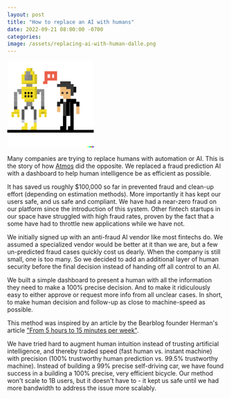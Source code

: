 ```yaml
---
layout: post
title: "How to replace an AI with humans"
date: 2022-09-21 08:00:00 -0700
categories:
image: /assets/replacing-ai-with-human-dalle.png
---
```


<img src="/assets/replacing-ai-with-human-dalle.png" style="max-width: 200px; text-align: center"/>

Many companies are trying to replace humans with automation or AI. This is the story of how [Atmos](https://www.joinatmos.com) did the opposite. We replaced a fraud prediction AI with a dashboard to help human intelligence be as efficient as possible.

It has saved us roughly $100,000 so far in prevented fraud and clean-up effort (depending on estimation methods). More importantly it has kept our users safe, and us safe and compliant. We have had a near-zero fraud on our platform since the introduction of this system. Other fintech startups in our space have struggled with high fraud rates, proven by the fact that a some have had to throttle new applications while we have not.

We initially signed up with an anti-fraud AI vendor like most fintechs do. We assumed a specialized vendor would be better at it than we are, but a few un-predicted fraud cases quickly cost us dearly. When the company is still small, one is too many. So we decided to add an additional layer of human security before the final decision instead of handing off all control to an AI.

We built a simple dashboard to present a human with all the information they need to make a 100% precise decision. And to make it ridiculously easy to either approve or request more info from all unclear cases. In short, to make human decision and follow-up as close to machine-speed as possible.

This method was inspired by an article by the Bearblog founder Herman's article ["From 5 hours to 15 minutes per week"](https://herman.bearblog.dev/5-hours-to-15-minutes/).

We have tried hard to augment human intuition instead of trusting artificial intelligence, and thereby traded speed (fast human vs. instant machine) with precision (100% trustworthy human prediction vs. 99.5% trustworthy machine). Instead of building a 99% precise self-driving car, we have found success in a building a 100% precise, very efficient bicycle. Our method won't scale to 1B users, but it doesn't have to - it kept us safe until we had more bandwidth to address the issue more scalably.
